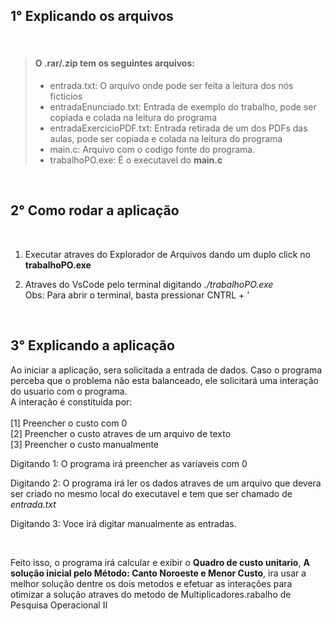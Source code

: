 ## 1° Explicando os arquivos

<br/>

> #### O .rar/.zip tem os seguintes arquivos:
> 
> - entrada.txt: O arquivo onde pode ser feita a leitura dos nós ficticios
> - entradaEnunciado.txt: Entrada de exemplo do trabalho, pode ser copiada e colada na leitura do programa
> - entradaExercicioPDF.txt: Entrada retirada de um dos PDFs das aulas, pode ser copiada e colada na leitura do programa
> - main.c: Arquivo com o codigo fonte do programa.
> - trabalhoPO.exe: É o executavel do **main.c** 

<br/>

## 2° Como rodar a aplicação
<br/>

1. Executar atraves do Explorador de Arquivos dando um duplo click no <strong>trabalhoPO.exe</strong> 

2. Atraves do VsCode pelo terminal digitando <em>./trabalhoPO.exe</em></br>Obs: Para abrir o terminal, basta pressionar CNTRL + '


<br>

## 3° Explicando a aplicação

Ao iniciar a aplicação, sera solicitada a entrada de dados. Caso o programa perceba que o problema não esta balanceado, ele solicitará uma interação do usuario com o programa.
<br/>
A interação é constituida por: <br><br>
[1] Preencher o custo com 0 <br>
[2] Preencher o custo atraves de um arquivo de texto <br/>
[3] Preencher o custo manualmente

Digitando 1: O programa irá preencher as variaveis com 0 <br>

Digitando 2: O programa irá ler os dados atraves de um arquivo que devera ser criado no mesmo local do executavel e tem que ser chamado de <em>entrada.txt</em> <br/>

Digitando 3: Voce irá digitar manualmente as entradas.

<br>

Feito isso, o programa irá calcular e exibir o **Quadro de custo unitario**, **A solução inicial pelo Método: Canto Noroeste e Menor Custo**, ira usar a melhor solução dentre os dois metodos e efetuar as interações para otimizar a solução atraves do metodo de Multiplicadores.rabalho de Pesquisa Operacional II
